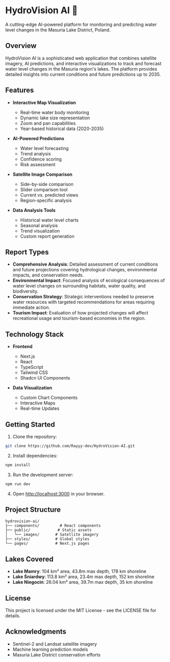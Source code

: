 # HydroVision AI 🌊

A cutting-edge AI-powered platform for monitoring and predicting water level changes in the Masuria Lake District, Poland.

## Overview

HydroVision AI is a sophisticated web application that combines satellite imagery, AI predictions, and interactive visualizations to track and forecast water level changes in the Masuria region's lakes. The platform provides detailed insights into current conditions and future predictions up to 2035.

## Features

- **Interactive Map Visualization**

  - Real-time water body monitoring
  - Dynamic lake size representation
  - Zoom and pan capabilities
  - Year-based historical data (2020-2035)

- **AI-Powered Predictions**

  - Water level forecasting
  - Trend analysis
  - Confidence scoring
  - Risk assessment

- **Satellite Image Comparison**

  - Side-by-side comparison
  - Slider comparison tool
  - Current vs. predicted views
  - Region-specific analysis

- **Data Analysis Tools**
  - Historical water level charts
  - Seasonal analysis
  - Trend visualization
  - Custom report generation

## Report Types

- **Comprehensive Analysis**: Detailed assessment of current conditions and future projections covering hydrological changes, environmental impacts, and conservation needs.
- **Environmental Impact**: Focused analysis of ecological consequences of water level changes on surrounding habitats, water quality, and biodiversity.
- **Conservation Strategy**: Strategic interventions needed to preserve water resources with targeted recommendations for areas requiring immediate action.
- **Tourism Impact**: Evaluation of how projected changes will affect recreational usage and tourism-based economies in the region.

## Technology Stack

- **Frontend**

  - Next.js
  - React
  - TypeScript
  - Tailwind CSS
  - Shadcn UI Components

- **Data Visualization**
  - Custom Chart Components
  - Interactive Maps
  - Real-time Updates

## Getting Started

1. Clone the repository:

```bash
git clone https://github.com/Rayyy-dev/HydroVision-AI.git
```

2. Install dependencies:

```bash
npm install
```

3. Run the development server:

```bash
npm run dev
```

4. Open [http://localhost:3000](http://localhost:3000) in your browser.

## Project Structure

```
hydrovision-ai/
├── components/         # React components
├── public/            # Static assets
│   └── images/       # Satellite imagery
├── styles/           # Global styles
└── pages/            # Next.js pages
```

## Lakes Covered

- **Lake Mamry**: 104 km² area, 43.8m max depth, 178 km shoreline
- **Lake Śniardwy**: 113.8 km² area, 23.4m max depth, 152 km shoreline
- **Lake Niegocin**: 26.04 km² area, 39.7m max depth, 35 km shoreline

## License

This project is licensed under the MIT License - see the LICENSE file for details.

## Acknowledgments

- Sentinel-2 and Landsat satellite imagery
- Machine learning prediction models
- Masuria Lake District conservation efforts
